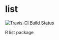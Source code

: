 # list
[![Travis-CI Build Status](https://travis-ci.org/graemeblair/list.png?branch=master)](https://travis-ci.org/graemeblair/list)

R list package
